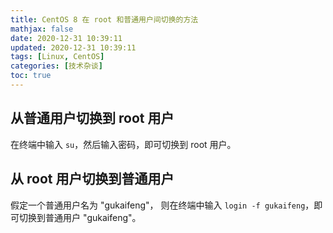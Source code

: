 ```yaml
---
title: CentOS 8 在 root 和普通用户间切换的方法
mathjax: false
date: 2020-12-31 10:39:11
updated: 2020-12-31 10:39:11
tags: [Linux, CentOS]
categories: [技术杂谈]
toc: true
---
```



## 从普通用户切换到 root 用户

在终端中输入 `su`，然后输入密码，即可切换到 root 用户。

##  从 root 用户切换到普通用户
假定一个普通用户名为 "gukaifeng"，
则在终端中输入 `login -f gukaifeng`，即可切换到普通用户 "gukaifeng"。

<!--more-->